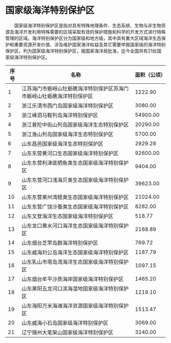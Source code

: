 # 国家级海洋特别保护区  

&emsp;&emsp;国家级海洋特别保护区是指对具有特殊地理条件、生态系统、生物与非生物资源及海洋开发利用特殊需要的区域采取有效的保护措施和科学的开发方式进行特殊管理的区域。海洋特别保护区分为国家级和地方级，其中具有重大区域海洋生态保护和重要资源开发价值、涉及维护国家海洋权益及其它需要申报国家级的海洋特别保护区，列为国家级海洋特别保护区，报国家海洋局批准。迄今全国共有21处国家级海洋特别保护区。  

| 序号 |  名称  | 面积（公顷） |  
| ---- | --------------------------------------------------------------- | ----------- |  
| 1  | 江苏海门市蛎岈山牡蛎礁海洋特别保护区苏海门市蛎岈山牡蛎礁海洋特别保护区 | 1222.90  |  
| 2  | 浙江乐清市西门岛国家级海洋特别保护区  | 3080.00  |  
| 3  | 浙江嵊泗马鞍列岛海洋特别保护区  | 54900.00  |  
| 4  | 浙江普陀中街山列岛国家级海洋生态特别保护区  | 20290.00  |  
| 5  | 浙江渔山列岛国家级海洋生态特别保护区  | 5700.00  |  
| 6  | 山东昌邑国家级海洋生态特别保护区  | 2929.28  |  
| 7  | 山东东营黄河口生态国家级海洋特别保护区  | 92600.00  |  
| 8  | 山东东营利津底栖鱼类生态国家级海洋特别保护区  | 9404.00  |  
| 9  | 山东东营河口浅海贝类生态国家级海洋特别保护区  | 39623.00  |  
| 10  | 山东东营莱州湾蛏类生态国家级海洋特别保护区  | 21024.00  |  
| 11  | 山东东营广饶沙蚕类生态国家级海洋特别保护区  | 8282.00  |  
| 12  | 山东文登海洋生态国家级海洋特别保护区  | 518.77  |  
| 13  | 山东龙口黄水河口海洋生态国家级海洋特别保护区  | 2168.89  |  
| 14  | 山东烟台芝罘岛群海洋特别保护区  | 769.72  |  
| 15  | 山东威海刘公岛海洋生态国家级海洋特别保护区  | 1187.79  |  
| 16  | 山东乳山市塔岛湾海洋生态国家级海洋特别保护区  | 1097.15  |  
| 17  | 山东烟台牟平沙质海岸国家级海洋特别保护区  | 1465.20  |  
| 18  | 山东莱阳五龙河口滨海湿地国家级海洋特别保护区  | 1219.10  |  
| 19  | 山东海阳万米海滩海洋资源国家级海洋特别保护区  | 1513.47  |  
| 20  | 山东威海小石岛国家级海洋特别保护区  | 3069.00  |  
| 21  | 辽宁锦州大笔架山国家级海洋特别保护区  | 3240.00  |  